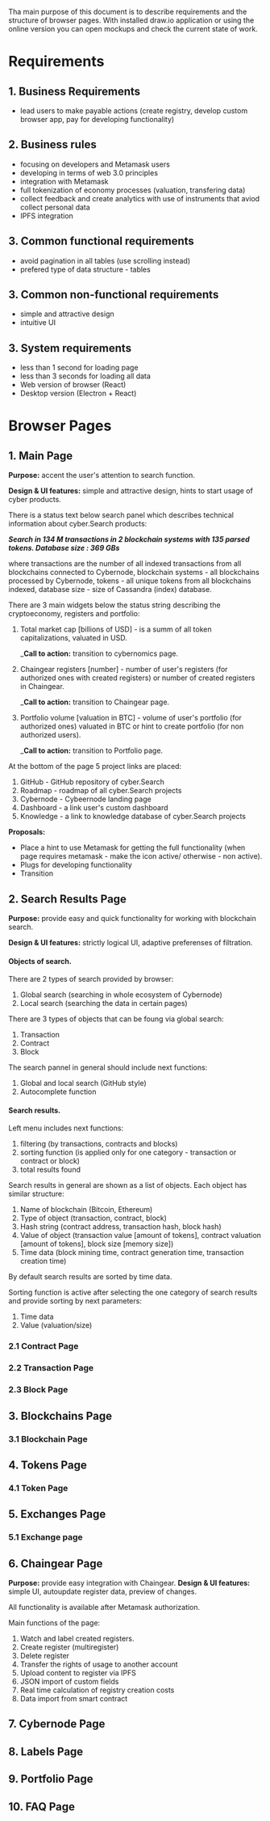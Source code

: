 Tha main purpose of this document is to describe requirements and the structure of browser pages. With installed draw.io application or using the online version you can open mockups and check the current state of work.

# Requirements

## 1. Business Requirements

- lead users to make payable actions (create registry, develop custom browser app, pay for developing functionality)

## 2. Business rules

- focusing on developers and Metamask users
- developing in terms of web 3.0 principles
- integration with Metamask 
- full tokenization of economy processes (valuation, transfering data)
- collect feedback and create analytics with use of instruments that aviod collect personal data
- IPFS integration

## 3. Common functional requirements

- avoid pagination in all tables (use scrolling instead)
- prefered type of data structure - tables

## 3. Common non-functional requirements 

- simple and attractive design
- intuitive UI

## 3. System requirements

- less than 1 second for loading page
- less than 3 seconds for loading all data
- Web version of browser (React)
- Desktop version (Electron + React) 

# Browser Pages

## 1. Main Page

**Purpose:** accent the user's attention to search function. 

**Design & UI features:** simple and attractive design, hints to start usage of cyber products.

There is a status text below search panel which describes technical information about cyber.Search products:

**_Search in 134 M transactions in 2 blockchain systems with 135 parsed tokens. Database size : 369 GBs_** 

where transactions are the number of all indexed transactions from all blockchains connected to Cybernode, blockchain systems - all blockchains processed by Cybernode, tokens - all unique tokens from all blockchains indexed, database size - size of Cassandra (index) database.

There are 3 main widgets below the status string describing the cryptoeconomy, registers and portfolio:
1. Total market cap [billions of USD] - is a summ of all token capitalizations, valuated in USD. 

    _**Call to action:** transition to cybernomics page.
  
2. Chaingear registers [number] - number of user's registers (for authorized ones with created registers) or number of created registers in Chaingear.

    _**Call to action:** transition to Chaingear page.
  
3. Portfolio volume [valuation in BTC] - volume of user's portfolio (for authorized ones) valuated in BTC or hint to create portfolio (for non authorized users).

    _**Call to action:** transition to Portfolio page.

At the bottom of the page 5 project links are placed:
1. GitHub - GitHub repository of cyber.Search
2. Roadmap - roadmap of all cyber.Search projects
3. Cybernode - Cybeernode landing page
4. Dashboard - a link user's custom dashboard
5. Knowledge - a link to knowledge database of cyber.Search projects

**Proposals:**
- Place a hint to use Metamask for getting the full functionality (when page requires metamask - make the icon active/ otherwise - non active).
- Plugs for developing functionality
- Transition


## 2. Search Results Page

**Purpose:** provide easy and quick functionality for working with blockchain search.

**Design & UI  features:** strictly logical UI, adaptive preferenses of filtration. 

#### Objects of search. 

There are 2 types of search provided by browser:
1. Global search (searching in whole ecosystem of Cybernode)
2. Local search (searching the data in certain pages)

There are 3 types of objects that can be foung via global search:

1. Transaction
2. Contract
3. Block

The search pannel in general should include next functions:
1. Global and local search (GitHub style)
2. Autocomplete function

#### Search results.

Left menu includes next functions:

1. filtering (by transactions, contracts and blocks)
2. sorting function (is applied only for one category - transaction or contract or block)
3. total results found

Search results in general are shown as a list of objects. Each object has similar structure:
1. Name of blockchain (Bitcoin, Ethereum)
2. Type of object (transaction, contract, block)
3. Hash string (contract address, transaction hash, block hash)
4. Value of object (transaction value [amount of tokens], contract valuation [amount of tokens], block size [memory size])
5. Time data (block mining time, contract generation time, transaction creation time)

By default search results are sorted by time data.

Sorting function is active after selecting the one category of search results and provide sorting by next parameters:
1. Time data
2. Value (valuation/size)

### 2.1 Contract Page

### 2.2 Transaction Page

### 2.3 Block Page

## 3. Blockchains Page

### 3.1 Blockchain Page

## 4. Tokens Page

### 4.1 Token Page

## 5. Exchanges Page

### 5.1 Exchange page

## 6. Chaingear Page

**Purpose:** provide easy integration with Chaingear. 
**Design & UI  features:** simple UI, autoupdate register data, preview of changes.

All functionality is available after Metamask authorization.

Main functions of the page:

1. Watch and label created registers.
2. Create register (multiregister)
3. Delete register
4. Transfer the rights of usage to another account
5. Upload content to register via IPFS
6. JSON import of custom fields
6. Real time calculation of registry creation costs
7. Data import from smart contract


## 7. Cybernode Page

## 8. Labels Page

## 9. Portfolio Page

## 10. FAQ Page
